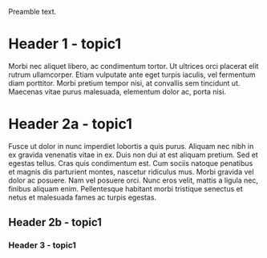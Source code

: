 Preamble text.


# Header 1 - topic1

 Morbi nec aliquet libero, ac condimentum tortor. Ut ultrices orci placerat elit rutrum ullamcorper. Etiam vulputate ante eget turpis iaculis, vel fermentum diam porttitor. Morbi pretium tempor nisi, at convallis sem tincidunt ut. Maecenas vitae purus malesuada, elementum dolor ac, porta nisi.

# Header 2a - topic1

 Fusce ut dolor in nunc imperdiet lobortis a quis purus. Aliquam nec nibh in ex gravida venenatis vitae in ex. Duis non dui at est aliquam pretium. Sed et egestas tellus. Cras quis condimentum est. Cum sociis natoque penatibus et magnis dis parturient montes, nascetur ridiculus mus. Morbi gravida vel dolor ac posuere. Nam vel posuere orci. Nunc eros velit, mattis a ligula nec, finibus aliquam enim. Pellentesque habitant morbi tristique senectus et netus et malesuada fames ac turpis egestas.

## Header 2b - topic1

### Header 3 - topic1


